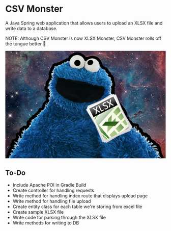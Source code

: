 # CSV Monster 

A Java Spring web application that allows users to upload an XLSX file and write data to a database.

NOTE: Although CSV Monster is now XLSX Monster, CSV Monster rolls off the tongue better 😬

![XLSX Monster](docs/assets/xlsx_monster.png)

## To-Do
* Include Apache POI in Gradle Build
* Create controller for handling requests
* Write method for handling index route that displays upload page 
* Write method for handling file upload
* Create entity class for each table we're storing from excel file
* Create sample XLSX file 
* Write code for parsing through the XLSX file
* Write methods for writing to DB
